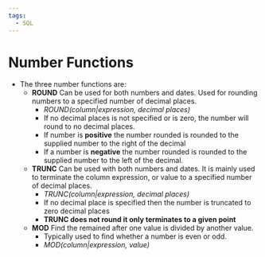 ```yaml
---
tags:
  - SQL
---
```

# Number Functions
- The three number functions are:
	- **ROUND** Can be used for both numbers and dates. Used for rounding numbers to  a specified number of decimal places.	
		- *ROUND(column|expression, decimal places)*
		- If no decimal places is not specified or is zero, the number will round to no decimal places.
		- If number is **positive** the number rounded is rounded to the supplied number to the right of the decimal
		- If a number is **negative** the number rounded is rounded to the supplied number to the left of the decimal.
	- **TRUNC** Can be used with both numbers and dates. It is mainly used to terminate the column expression, or value to a specified number of decimal places.
		- *TRUNC(column|expression, decimal places)*
		- If no decimal place is specified then the number is truncated to zero decimal places
		- **TRUNC does not round it only terminates to a given point**
	- **MOD** Find the remained after one value is divided by another value.
		- Typically used to find whether a number is even or odd.
		- *MOD(column|expression, value)*


